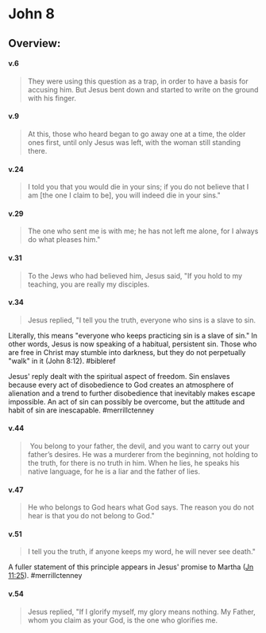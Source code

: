 # John 8

## Overview:


#### v.6
>They were using this question as a trap, in order to have a basis for accusing him. But Jesus bent down and started to write on the ground with his finger.

#### v.9
>At this, those who heard began to go away one at a time, the older ones first, until only Jesus was left, with the woman still standing there.

#### v.24
>I told you that you would die in your sins; if you do not believe that I am \[the one I claim to be\], you will indeed die in your sins."

#### v.29
>The one who sent me is with me; he has not left me alone, for I always do what pleases him."

#### v.31
>To the Jews who had believed him, Jesus said, "If you hold to my teaching, you are really my disciples.

#### v.34
>Jesus replied, "I tell you the truth, everyone who sins is a slave to sin.

Literally, this means "everyone who keeps practicing sin is a slave of sin." In other words, Jesus is now speaking of a habitual, persistent sin. Those who are free in Christ may stumble into darkness, but they do not perpetually "walk" in it (John 8:12).
#bibleref 

Jesus' reply dealt with the spiritual aspect of freedom. Sin enslaves because every act of disobedience to God creates an atmosphere of alienation and a trend to further disobedience that inevitably makes escape impossible. An act of sin can possibly be overcome, but the attitude and habit of sin are inescapable.
#merrillctenney 

#### v.44
> You belong to your father, the devil, and you want to carry out your father’s desires. He was a murderer from the beginning, not holding to the truth, for there is no truth in him. When he lies, he speaks his native language, for he is a liar and the father of lies.

#### v.47
>He who belongs to God hears what God says. The reason you do not hear is that you do not belong to God."

#### v.51
>I tell you the truth, if anyone keeps my word, he will never see death."

A fuller statement of this principle appears in Jesus' promise to Martha ([Jn 11:25](John11#v.25)).
#merrillctenney 

#### v.54
>Jesus replied, "If I glorify myself, my glory means nothing. My Father, whom you claim as your God, is the one who glorifies me.







